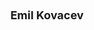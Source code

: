 ---
layout: page
title: <font size =4 >  Emil Kovacev </font>
description: Fall 2021
img: assets/img/members/emil.jpg
importance: 4
category: Undergraduate Students Alumni
redirect: https://emilkovacev.com/
---